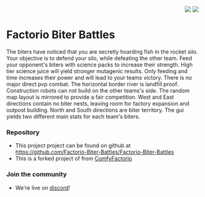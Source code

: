 <p align="right">
    <img src="https://img.shields.io/github/last-commit/Factorio-Biter-Battles/Factorio-Biter-Battles.svg">
    <img src="https://img.shields.io/github/forks/Factorio-Biter-Battles/Factorio-Biter-Battles.svg?label=Forks">
</p>

# Factorio Biter Battles
The biters have noticed that you are secretly hoarding fish in the rocket silo.  Your objective is to defend your silo, while defeating the other team.  Feed your opponent's biters with science packs to increase their strength.  High tier science juice will yield stronger mutagenic results.  Only feeding and time increases their power and will lead to your teams victory.  There is no major direct pvp combat.  The horizontal border river is landfill proof.  Construction robots can not build on the other teams's side.  The random map layout is mirrored to provide a fair competition.  West and East directions contain no biter nests, leaving room for factory expansion and outpost building.  North and South directions are biter territory.  The gui yields two different main stats for each team's biters.

### Repository
- This project project can be found on github at https://github.com/Factorio-Biter-Battles/Factorio-Biter-Battles
- This is a forked project of from [ComfyFactorio](https://github.com/M3wM3w/ComfyFactorio)

### Join the community
- We're live on [discord](https://discord.com/invite/hAYW3K7J2A)!
